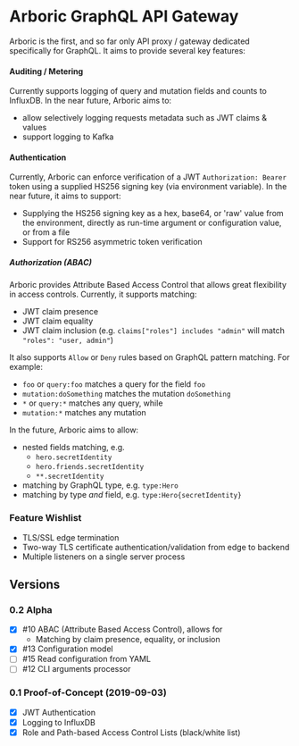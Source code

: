 Arboric GraphQL API Gateway
====

Arboric is the first, and so far only API proxy / gateway dedicated specifically for GraphQL. It aims to provide several key features:

#### Auditing / Metering

Currently supports logging of query and mutation fields and counts to InfluxDB. In the near future, Arboric aims to:

* allow selectively logging requests metadata such as JWT claims & values
* support logging to Kafka

#### Authentication

Currently, Arboric can enforce verification of a JWT `Authorization: Bearer` token using a supplied HS256 signing key (via environment variable). In the near future, it aims to support:

* Supplying the HS256 signing key as a hex, base64, or 'raw' value from the environment, directly as run-time argument or configuration value, or from a file
* Support for RS256 asymmetric token verification

##### Authorization (ABAC)

Arboric provides Attribute Based Access Control that allows great flexibility in access controls. Currently, it supports matching:

* JWT claim presence
* JWT claim equality
* JWT claim inclusion (e.g. `claims["roles"] includes "admin"` will match `"roles": "user, admin"`)

It also supports `Allow` or `Deny` rules based on GraphQL pattern matching. For example:

* `foo` or `query:foo` matches a query for the field `foo`
* `mutation:doSomething` matches the mutation `doSomething`
* `*` or `query:*` matches any query, while
* `mutation:*` matches any mutation

In the future, Arboric aims to allow:

* nested fields matching, e.g.
  * `hero.secretIdentity`
  * `hero.friends.secretIdentity`
  * `**.secretIdentity`
* matching by GraphQL type, e.g. `type:Hero`
* matching by type _and_ field, e.g. `type:Hero{secretIdentity}`

### Feature Wishlist

* TLS/SSL edge termination
* Two-way TLS certificate authentication/validation from edge to backend
* Multiple listeners on a single server process

## Versions

### 0.2 Alpha

* [x] #10 ABAC (Attribute Based Access Control), allows for
  * Matching by claim presence, equality, or inclusion
* [x] #13 Configuration model
* [ ] #15 Read configuration from YAML
* [ ] #12 CLI arguments processor

### 0.1 Proof-of-Concept (2019-09-03)

* [x] JWT Authentication
* [x] Logging to InfluxDB
* [x] Role and Path-based Access Control Lists (black/white list)
